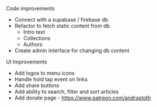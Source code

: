 Code improvements
- Connect with a supabase / firebase db
- Refactor to fetch static content from db
  - Intro text
  - Collections
  - Authors
- Create admin interface for changing db content


UI Improvements
- Add logos to menu icons 
- Handle hold tap event on links 
- Add share buttons
- Add ability to search, filter and sort articles
- Add donate page - https://www.patreon.com/andrastoth
